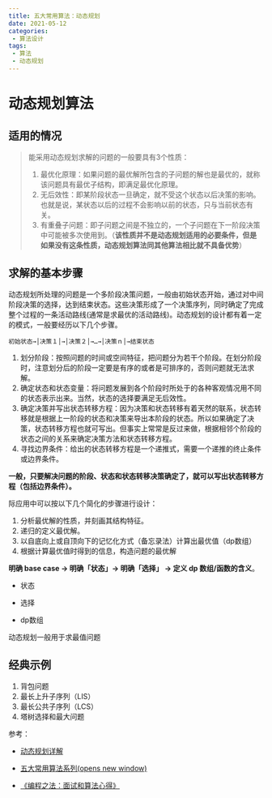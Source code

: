 ```yaml
---
title: 五大常用算法：动态规划
date: 2021-05-12
categories:
 - 算法设计
tags:
 - 算法
 - 动态规划
---
```




# 动态规划算法



## 适用的情况

> 能采用动态规划求解的问题的一般要具有3个性质：
>
> 1. 最优化原理：如果问题的最优解所包含的子问题的解也是最优的，就称该问题具有最优子结构，即满足最优化原理。
> 2. 无后效性：即某阶段状态一旦确定，就不受这个状态以后决策的影响。也就是说，某状态以后的过程不会影响以前的状态，只与当前状态有关。
> 3. 有重叠子问题：即子问题之间是不独立的，一个子问题在下一阶段决策中可能被多次使用到。（**该性质并不是动态规划适用的必要条件，但是如果没有这条性质，动态规划算法同其他算法相比就不具备优势**）

## 求解的基本步骤

动态规划所处理的问题是一个多阶段决策问题，一般由初始状态开始，通过对中间阶段决策的选择，达到结束状态。这些决策形成了一个决策序列，同时确定了完成整个过程的一条活动路线(通常是求最优的活动路线)。动态规划的设计都有着一定的模式，一般要经历以下几个步骤。

```
初始状态→│决策１│→│决策２│→…→│决策ｎ│→结束状态
```

1. 划分阶段：按照问题的时间或空间特征，把问题分为若干个阶段。在划分阶段时，注意划分后的阶段一定要是有序的或者是可排序的，否则问题就无法求解。
2. 确定状态和状态变量：将问题发展到各个阶段时所处于的各种客观情况用不同的状态表示出来。当然，状态的选择要满足无后效性。
3. 确定决策并写出状态转移方程：因为决策和状态转移有着天然的联系，状态转移就是根据上一阶段的状态和决策来导出本阶段的状态。所以如果确定了决策，状态转移方程也就可写出。但事实上常常是反过来做，根据相邻个阶段的状态之间的关系来确定决策方法和状态转移方程。
4. 寻找边界条件：给出的状态转移方程是一个递推式，需要一个递推的终止条件或边界条件。

**一般，只要解决问题的阶段、状态和状态转移决策确定了，就可以写出状态转移方程（包括边界条件）。**

际应用中可以按以下几个简化的步骤进行设计：

1. 分析最优解的性质，并刻画其结构特征。
2. 递归的定义最优解。
3. 以自底向上或自顶向下的记忆化方式（备忘录法）计算出最优值（dp数组）
4. 根据计算最优值时得到的信息，构造问题的最优解



**明确 base case -> 明确「状态」-> 明确「选择」 -> 定义 dp 数组/函数的含义**。

- 状态

- 选择

- dp数组



动态规划一般用于求最值问题



## 经典示例

1. 背包问题
2. 最长上升子序列（LIS）
3. 最长公共子序列（LCS）
4. 塔树选择和最大问题

参考：

- [动态规划详解](https://labuladong.gitee.io/algo/3/22/54/)

- [五大常用算法系列(opens new window)](https://www.cnblogs.com/steven_oyj/archive/2010/05/22/1741370.html)
- [《编程之法：面试和算法心得》](https://wizardforcel.gitbooks.io/the-art-of-programming-by-july/content/index.html)





